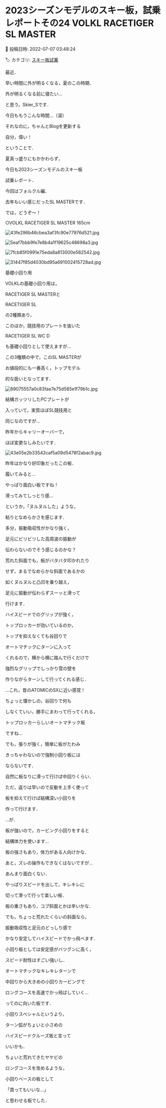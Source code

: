 # 2023シーズンモデルのスキー板，試乗レポートその24 VOLKL RACETIGER SL MASTER

📅 投稿日時: 2022-07-07 03:48:24

🏷️ カテゴリ: [スキー板試乗](c0bd8048615710cee890e403a36cc9a2b.md)

最近．


早い時間に外が明るくなる，夏のこの時期．


外が明るくなる前に寝たい…


と思う，Skier_Sです．


今日ももうこんな時間…（涙）


それなのに，ちゃんとBlogを更新する


自分，偉い！





ということで．


夏真っ盛りにもかかわらず，


今日も2023シーズンモデルのスキー板


試乗レポート．


今回はフォルクル編．


去年もいい感じだったSL MASTERです．


では，どうぞ～！[]()








○VOLKL RACETIGER SL MASTER 165cm







![43fe296b46cbea3af3fc90e77976d521.jpg](images/43fe296b46cbea3af3fc90e77976d521.jpg)









![5eaf7bbb9fe7e8b4a1f19625c48698a3.jpg](images/5eaf7bbb9fe7e8b4a1f19625c48698a3.jpg)









![7fcb85f0991e75eda8a813000e562542.jpg](images/7fcb85f0991e75eda8a813000e562542.jpg)









![31447f85d4030bd95a691002415728ad.jpg](images/31447f85d4030bd95a691002415728ad.jpg)







基礎小回り用





VOLKLの基礎小回り用は，


RACETIGER SL MASTERと


RACETIGER SL


の2種類あり，


このほか，競技用のプレートを抜いた


RACETIGER SL WC D


も基礎小回りとして使えますが…





この3種類の中で，このSL MASTERが


お値段的にも一番高く，トップモデル


的な扱いとなってます．




![89075557a0c83fae7e75d585e1f79b1c.jpg](images/89075557a0c83fae7e75d585e1f79b1c.jpg)







結構ガッツリしたPCプレートが


入っていて，実質ほぼSL競技用と


同じなのですが…


昨年からキャリーオーバーで，


ほぼ変更なしみたいです．




![43e05e2b33542caf5a09d5478f2abac9.jpg](images/43e05e2b33542caf5a09d5478f2abac9.jpg)







昨年はかなり好印象だったこの板．


履いてみると…


やっぱり面白い板ですね！





滑ってみてしっとり感…


というか，「ヌルヌルした」ような，


粘りとなめらかさを感じます．


多分，振動吸収性がかなり強く，


足元にビリビリした高周波の振動が


伝わらないのでそう感じるのかな？





荒れた斜面でも，板がバタバタ叩かれたり


せず，まるでなめらかな斜面であるかの


如くヌルヌルと凸凹を乗り越え，


足元に振動が伝わらずスーッと滑って


行けます．





ハイスピードでのグリップが強く，


トップロッカーが効いているのか，


トップを抑えなくても谷回りで


オートマチックにターンに入って


くれるので，横から横に踏んで行くだけで


強烈なグリップでしっかり雪の壁を


作りながらターンして行ってくれる感じ．





…これ，昔のATOMICのSXに近い感覚！


ちょっと懐かしの，谷回りで何も


しなくていい，勝手にまわって行ってくれる，


トップロッカーらしいオートマチック板


ですね…





でも，張りが強く，簡単に板がたわみ


きっちゃわないので強制小回り板には


ならないです．


自然に板なりに滑って行けば中回りくらい．





ただ，返りは早いので反動を上手く使って


板を抑えて行けば結構深い小回りを


作って行けます．


…が．


板が強いので，カービング小回りをすると


結構体力を使います…


板の強さもあり，体力がある人向けかな．





あと，ズレの操作もできなくはないですが…


あんまり面白くない．


やっぱりスピードを出して，キレキレに


切って滑って行って楽しい板．


板の重さもあり，コブ斜面とかは辛いかな．


でも，ちょっと荒れたくらいの斜面なら，


振動吸収性と足元のどっしり感で


かなり安定してハイスピードでかっ飛べます．





小回り板としては安定感がバツグンに高く，


スピード耐性はすごい強いし．


オートマチックなキレキレターンで


中回りから大きめの小回りカービングで


ロングコースを高速でかっ飛ばしていく…


ってのに向いた板です．





小回りスペシャルというより，


ターン弧がちょいと小さめの


ハイスピードクルーズ板と言って


いいかも．





ちょいと荒れてきたヤケビの


ロングコースを攻めるような，


小回りベースの板として


「買ってもいいな…」


と思わせる板でした．
